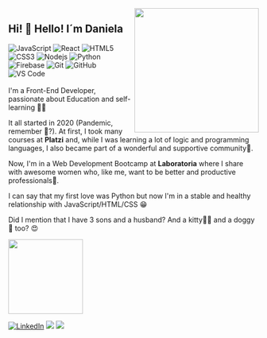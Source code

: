 
<img align='right' src= "https://user-images.githubusercontent.com/72564646/138130223-357f828d-caf0-4ab8-b966-803125289dcc.png"  width="250">

## Hi! 👋 Hello! I´m Daniela

![JavaScript](https://img.shields.io/badge/-JavaScript-%23F7DF1C?style=flat-square&logo=javascript&logoColor=000000&labelColor=%23F7DF1C&color=%23FFCE5A)
![React](https://img.shields.io/badge/-React-61DAFB?style=flat-square&logo=react&logoColor=ffffff)
![HTML5](https://img.shields.io/badge/-HTML5-%23E44D27?style=flat-square&logo=html5&logoColor=ffffff)
![CSS3](https://img.shields.io/badge/-CSS3-%231572B6?style=flat-square&logo=css3)
![Nodejs](https://img.shields.io/badge/-Nodejs-339933?style=flat-square&logo=Node.js&logoColor=ffffff)
![Python](http://img.shields.io/badge/-Python-3776AB?style=flat-square&logo=python&logoColor=ffffff)
![Firebase](https://img.shields.io/badge/-Firebase-FFCA28?style=flat-square&logo=firebase&logoColor=ffffff)
![Git](https://img.shields.io/badge/-Git-%23F05032?style=flat-square&logo=git&logoColor=%23ffffff)
![GitHub](https://img.shields.io/badge/-GitHub-181717?style=flat-square&logo=github)
![VS Code](http://img.shields.io/badge/-VS%20Code-007ACC?style=flat-square&logo=visual-studio-code&logoColor=ffffff)
<br>
<br>
I'm a Front-End Developer, passionate about Education and self-learning 👩‍💻 <br>

It all started in 2020 (Pandemic, remember 😬?). At first, I took many courses at **Platzi** and, while I was learning a lot of logic and programming languages, I also became part of a wonderful and supportive community💚. <br>

Now, I'm in a Web Development Bootcamp at **Laboratoria** where I share with awesome women who, like me, want to be better and productive professionals💛.<br>
 
I can say that my first love was Python but now I'm in a stable and healthy relationship with JavaScript/HTML/CSS 😁 <br>
 
Did I mention that I have 3 sons and a husband? And a kitty🐱‍👤 and a doggy🐶 too? 😍
<br/>

<a href="https://github.com/danif70"><img height="150em" src="https://github-readme-stats.vercel.app/api?username=danif70&show_icons=true&theme=synthwave" /></a>
<p align="center">

<a href="https://www.linkedin.com/in/danielafunesv" target="_blank"><img src="https://img.shields.io/badge/LinkedIn-%230077B5.svg?&style=flat-square&logo=linkedin&logoColor=white" alt="LinkedIn"></a>
<a href="mailto:danielafunesv@gmail.com"> <img src="https://img.shields.io/badge/-Gmail-c14438?style=flat-square&logo=Gmail&logoColor=white"></a>
<a href="https://twitter.com/danielafunesv"><img src="https://img.shields.io/badge/-Twitter-1ca0f1?style=flat-square&logo=twitter&logoColor=white"></a>
 </p>

